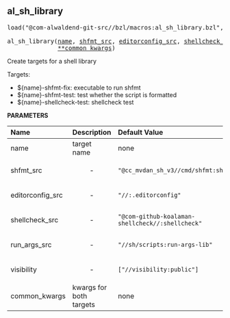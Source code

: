 <!-- Generated with Stardoc: http://skydoc.bazel.build -->



<a id="al_sh_library"></a>

## al_sh_library

<pre>
load("@com-alwaldend-git-src//bzl/macros:al_sh_library.bzl", "al_sh_library")

al_sh_library(<a href="#al_sh_library-name">name</a>, <a href="#al_sh_library-shfmt_src">shfmt_src</a>, <a href="#al_sh_library-editorconfig_src">editorconfig_src</a>, <a href="#al_sh_library-shellcheck_src">shellcheck_src</a>, <a href="#al_sh_library-run_args_src">run_args_src</a>, <a href="#al_sh_library-visibility">visibility</a>,
              <a href="#al_sh_library-common_kwargs">**common_kwargs</a>)
</pre>

Create targets for a shell library

Targets:
- ${name}-shfmt-fix: executable to run shfmt
- ${name}-shfmt-test: test whether the script is formatted
- ${name}-shellcheck-test: shellcheck test


**PARAMETERS**


| Name  | Description | Default Value |
| :------------- | :------------- | :------------- |
| <a id="al_sh_library-name"></a>name |  target name   |  none |
| <a id="al_sh_library-shfmt_src"></a>shfmt_src |  <p align="center"> - </p>   |  `"@cc_mvdan_sh_v3//cmd/shfmt:shfmt"` |
| <a id="al_sh_library-editorconfig_src"></a>editorconfig_src |  <p align="center"> - </p>   |  `"//:.editorconfig"` |
| <a id="al_sh_library-shellcheck_src"></a>shellcheck_src |  <p align="center"> - </p>   |  `"@com-github-koalaman-shellcheck//:shellcheck"` |
| <a id="al_sh_library-run_args_src"></a>run_args_src |  <p align="center"> - </p>   |  `"//sh/scripts:run-args-lib"` |
| <a id="al_sh_library-visibility"></a>visibility |  <p align="center"> - </p>   |  `["//visibility:public"]` |
| <a id="al_sh_library-common_kwargs"></a>common_kwargs |  kwargs for both targets   |  none |



